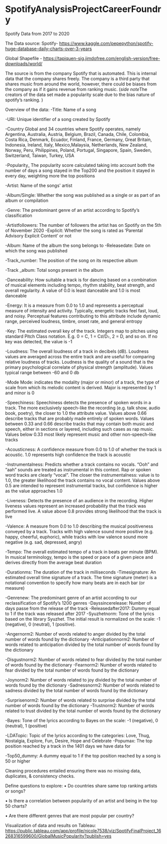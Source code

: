 # SpotifyAnalysisProjectCareerFoundry
Spotify Data from 2017 to 2020

The Data source:
  Spotify- https://www.kaggle.com/pepepython/spotify-huge-database-daily-charts-over-3-years
 
 Global Shapefile - https://tapiquen-sig.jimdofree.com/english-version/free-downloads/world/
  

The source is from the company Spotify that is automated. This is internal data that the company shares freely. The company is a third party that shares music from around the world, however, there could be biases from the company as if it gains revenue from ranking music. (*side note*The creators of the data set made a popularity scale due to the bias nature of spotify’s ranking. )

Overview of the data:
-Title: Name of a song

-URI: Unique identifier of a song created by Spotify

-Country Global and 34 countries where Spotify operates, namely Argentina, Australia, Austria, Belgium, Brazil, Canada, Chile, Colombia, Costa Rica, Denmark, Ecuador, Finland, France, Germany, Great Britain, Indonesia, Ireland, Italy, Mexico,Malaysia, Netherlands, New Zealand, Norway, Peru, Philippines, Poland, Portugal, Singapore, Spain, Sweden, Switzerland, Taiwan, Turkey, USA

-Popularity_ The popularity score calculated taking into account both the number of days a song stayed in the Top200 and the position it stayed in every day, weighting more the top positions

-Artist: Name of the songs' artist

-Album/Single: Whether the song was published as a single or as part of an album or compilation

-Genre: The predominant genre of an artist according to Spotify’s classification

-Artistfollowers: The number of followers the artist has on Spotify on the 5th of November 2020 -Explicit: Whether the song is rated as ‘Parental Advisory Explicit Content’ or not 

-Album: Name of the album the song belongs to -Releasedate: Date on which the song was published

-Track_number: The position of the song on its respective album

-Track _album: Total songs present in the album

-Danceability: How suitable a track is for dancing based on a combination of musical elements including tempo, rhythm stability, beat strength, and overall regularity. A value of 0.0 is least danceable and 1.0 is most danceable

-Energy: It is a measure from 0.0 to 1.0 and represents a perceptual measure of intensity and activity. Typically, energetic tracks feel fast, loud, and noisy. Perceptual features contributing to this attribute include dynamic range, perceived loudness, timbre, onset rate, and general entropy

-Key: The estimated overall key of the track. Integers map to pitches using standard Pitch Class notation. E.g. 0 = C, 1 = C♯/D♭, 2 = D, and so on. If no key was detected, the value is -1

-Loudness: The overall loudness of a track in decibels (dB). Loudness values are averaged across the entire track and are useful for comparing relative loudness of tracks. Loudness is the quality of a sound that is the primary psychological correlate of physical strength (amplitude). Values typical range between -60 and 0 db

-Mode Mode: indicates the modality (major or minor) of a track, the type of scale from which its melodic content is derived. Major is represented by 1 and minor is 0

-Speechiness: Speechiness detects the presence of spoken words in a track. The more exclusively speech-like the recording (e.g. talk show, audio book, poetry), the closer to 1.0 the attribute value. Values above 0.66 describe tracks that are probably made entirely of spoken words. Values between 0.33 and 0.66 describe tracks that may contain both music and speech, either in sections or layered, including such cases as rap music. Values below 0.33 most likely represent music and other non-speech-like tracks

-Acousticness: A confidence measure from 0.0 to 1.0 of whether the track is acoustic. 1.0 represents high confidence the track is acoustic

-Instrumentalness: Predicts whether a track contains no vocals. “Ooh” and “aah” sounds are treated as instrumental in this context. Rap or spoken word tracks are clearly “vocal”. The closer the instrumentalness: value is to 1.0, the greater likelihood the track contains no vocal content. Values above 0.5 are intended to represent instrumental tracks, but confidence is higher as the value approaches 1.0

-Liveness: Detects the presence of an audience in the recording. Higher liveness values represent an increased probability that the track was performed live. A value above 0.8 provides strong likelihood that the track is live

-Valence: A measure from 0.0 to 1.0 describing the musical positiveness conveyed by a track. Tracks with high valence sound more positive (e.g. happy, cheerful, euphoric), while tracks with low valence sound more negative (e.g. sad, depressed, angry)

-Tempo: The overall estimated tempo of a track in beats per minute (BPM). In musical terminology, tempo is the speed or pace of a given piece and derives directly from the average beat duration

-Durationms: The duration of the track in milliseconds -Timesignature: An estimated overall time signature of a track. The time signature (meter) is a notational convention to specify how many beats are in each bar (or measure)

-Genrenew: The predominant genre of an artist according to our reclassification of Spotify’s 1200 genres -Dayssincerelease: Number of days passe from the release of the track -Releasedafter2017: Dummy equal to 1 if the track was released after 2017 -Syuzhetnorm: Tone of the lyrics based on the library Syuzhet. The initial result is normalized on the scale: -1 (negative), 0 (neutral), 1 (positive).

-Angernorm2: Number of words related to anger divided by the total number of words found by the dictionary -Anticipationnorm2: Number of words related to anticipation divided by the total number of words found by the dictionary

-Disgustnorm2: Number of words related to fear divided by the total number of words found by the dictionary -Fearnorm2: Number of words related to fear divided by the total number of words found by the dictionary

-Joynorm2: Number of words related to joy divided by the total number of words found by the dictionary -Sadnessnorm2: Number of words related to sadness divided by the total number of words found by the dictionary

-Surprisenorm2: Number of words related to surprise divided by the total number of words found by the dictionary -Trustnorm2: Number of words related to trust divided by the total number of words found by the dictionary

-Bayes: Tone of the lyrics according to Bayes on the scale: -1 (negative), 0 (neutral), 1 (positive)

-LDATopic: Topic of the lyrics according to the categories: Love, Thug, Nostalgia, Explore, Fun, Desire, Hope and Celebrate -Popumax: The top position reached by a track in the 1401 days we have data for

-Top50_dummy: A dummy equal to 1 if the top position reached by a song is 50 or higher


Cleaning procedures entailed ensuring there was no missing data, duplicates, & consistency checks.


  Define questions to explore: 
•	Do countries share same top ranking artists or songs?

•	Is there a correlation between popularity of an artist and being in the top 50 charts?

•	Are there different genres that are most popular per country?

Visualization of data and results on Tableau: https://public.tableau.com/app/profile/nicole7538/viz/SpotifyFinalProject_16268316599600/GlobalMusicPopularity?publish=yes
